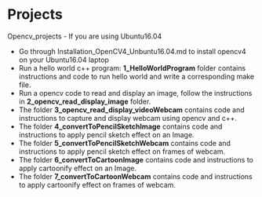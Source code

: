# Projects
Opencv_projects - If you are using Ubuntu16.04 <br/>
* Go through Installation_OpenCV4_Unbuntu16.04.md to install opencv4 on your Ubuntu16.04 laptop
* Run a hello world c++ program: **1_HelloWorldProgram** folder contains instructions and code to run hello world and write a corresponding make file. 
* Run a opencv code to read and display an image, follow the instructions in **2_opencv_read_display_image** folder.  
* The folder **3_opencv_read_display_videoWebcam** contains code and instructions to capture and display webcam using opencv and c++. 
* The folder **4_convertToPencilSketchImage** contains code and instructions to apply pencil sketch effect on an Image. 
* The folder **5_convertToPencilSketchWebcam** contains code and instructions to apply pencil sketch effect on frames of webcam. 
* The folder **6_convertToCartoonImage** contains code and instructions to apply cartoonify effect on an Image. 
* The folder **7_convertToCartoonWebcam** contains code and instructions to apply cartoonify effect on frames of webcam. 
